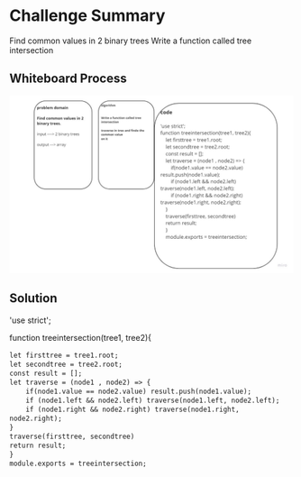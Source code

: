 # Challenge Summary
<!-- Description of the challenge -->
Find common values in 2 binary trees
Write a function called tree intersection

## Whiteboard Process
<!-- Embedded whiteboard image -->
![](../img/31.jpg)

## Solution
<!-- Show how to run your code, and examples of it in action -->
'use strict';

function treeintersection(tree1, tree2){
    
    let firsttree = tree1.root;
    let secondtree = tree2.root;
    const result = [];
    let traverse = (node1 , node2) => {
        if(node1.value == node2.value) result.push(node1.value);
        if (node1.left && node2.left) traverse(node1.left, node2.left);
        if (node1.right && node2.right) traverse(node1.right, node2.right);
    }
    traverse(firsttree, secondtree)
    return result;
    }
    module.exports = treeintersection;